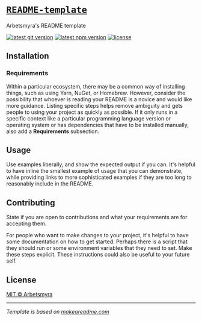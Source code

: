 # [`README-template`](https://github.com/arbetsmyra/README-template)

Arbetsmyra's README template

[![latest git version](https://img.shields.io/github/v/tag/arbetsmyra/README-template?label=version)](https://github.com/arbetsmyra/README-template)
[![latest npm version](https://img.shields.io/npm/v/@arbetsmyra/README-template)](https://www.npmjs.com/package/@arbetsmyra/README-template)
[![license](https://img.shields.io/github/license/arbetsmyra/README-template)](https://github.com/arbetsmyra/README-template/blob/master/LICENSE)

## Installation

### Requirements

Within a particular ecosystem, there may be a common way of installing things, such as using Yarn, NuGet, or Homebrew. However, consider the possibility that whoever is reading your README is a novice and would like more guidance. Listing specific steps helps remove ambiguity and gets people to using your project as quickly as possible. If it only runs in a specific context like a particular programming language version or operating system or has dependencies that have to be installed manually, also add a **Requirements** subsection.

## Usage

Use examples liberally, and show the expected output if you can. It's helpful to have inline the smallest example of usage that you can demonstrate, while providing links to more sophisticated examples if they are too long to reasonably include in the README.

## Contributing

State if you are open to contributions and what your requirements are for accepting them.

For people who want to make changes to your project, it's helpful to have some documentation on how to get started. Perhaps there is a script that they should run or some environment variables that they need to set. Make these steps explicit. These instructions could also be useful to your future self.

## License

[MIT © Arbetsmyra](https://choosealicense.com/licenses/mit/)

---

_Template is based on [makeareadme.com](https://www.makeareadme.com/#readme-101)_
